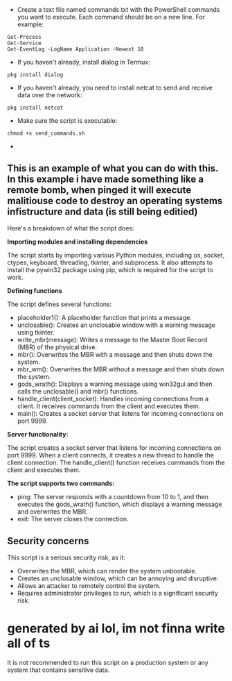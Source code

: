 ## 

* Create a text file named commands.txt with the PowerShell commands you want to execute. Each command should be on a new line. For example:
```
Get-Process
Get-Service
Get-EventLog -LogName Application -Newest 10
```

* If you haven't already, install dialog in Termux:
```
pkg install dialog
```

* If you haven't already, you need to install netcat to send and receive data over the network:
```
pkg install netcat
```

* Make sure the script is executable:
```
chmod +x send_commands.sh
```

* 


## This is an example of what you can do with this. In this example i have made something like a remote bomb, when pinged it will execute malitiouse code to destroy an operating systems infistructure and data (is still being editied)

Here's a breakdown of what the script does:

**Importing modules and installing dependencies**

The script starts by importing various Python modules, including os, socket, ctypes, keyboard, threading, tkinter, and subprocess. It also attempts to install the pywin32 package using pip, which is required for the script to work.

**Defining functions**

The script defines several functions:

* placeholder1(): A placeholder function that prints a message.
* unclosable(): Creates an unclosable window with a warning message using tkinter.
* write_mbr(message): Writes a message to the Master Boot Record (MBR) of the physical drive.
* mbr(): Overwrites the MBR with a message and then shuts down the system.
* mbr_wm(): Overwrites the MBR without a message and then shuts down the system.
* gods_wrath(): Displays a warning message using win32gui and then calls the unclosable() and mbr() functions.
* handle_client(client_socket): Handles incoming connections from a client. It receives commands from the client and executes them.
* main(): Creates a socket server that listens for incoming connections on port 9999.

**Server functionality:**

The script creates a socket server that listens for incoming connections on port 9999. When a client connects, it creates a new thread to handle the client connection. The handle_client() function receives commands from the client and executes them.

**The script supports two commands:**

* ping: The server responds with a countdown from 10 to 1, and then executes the gods_wrath() function, which displays a warning message and overwrites the MBR.
* exit: The server closes the connection.
## Security concerns

This script is a serious security risk, as it:

* Overwrites the MBR, which can render the system unbootable.
* Creates an unclosable window, which can be annoying and disruptive.
* Allows an attacker to remotely control the system.
* Requires administrator privileges to run, which is a significant security risk.

# generated by ai lol, im not finna write all of ts
It is not recommended to run this script on a production system or any system that contains sensitive data.
